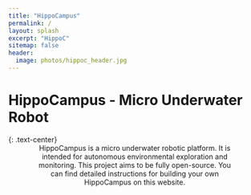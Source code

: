 ```yaml
---
title: "HippoCampus"
permalink: /
layout: splash
excerpt: "HippoC"
sitemap: false
header:
  image: photos/hippoc_header.jpg
---
```

<h1>HippoCampus - Micro Underwater Robot</h1>
{: .text-center}

<div style="margin-left:10%; margin-right:10%; text-align: center">
HippoCampus is a micro underwater robotic platform. It is intended for autonomous environmental exploration and monitoring. This project aims to be fully open-source. You can find detailed instructions for building your own HippoCampus on this website.
</div>


